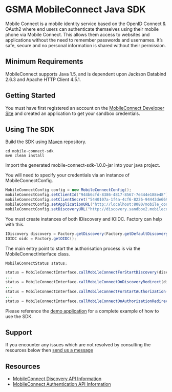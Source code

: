 GSMA MobileConnect Java SDK
==============================================================================================================

Mobile Connect is a mobile identity service based on the OpenID Connect & OAuth2 where end users can authenticate themselves using their mobile phone via Mobile Connect. This allows them access to websites and applications without the need to remember passwords and usernames. It’s safe, secure and no personal information is shared without their permission.

## Minimum Requirements

MobileConnect supports Java 1.5, and is dependent upon Jackson Databind 2.6.3 and Apache HTTP Client 4.5.1.

## Getting Started

You must have first registered an account on the [MobileConnect Developer Site](https://developer.mobileconnect.io) and created an application to get your sandbox credentials.

## Using The SDK

Build the SDK using [Maven](https://maven.apache.org/) repository.

```posh
cd mobile-connect-sdk
mvn clean install
```

Import the generated mobile-connect-sdk-1.0.0-jar into your java project.

You will need to specify your credentials via an instance of MobileConnectConfig.

```java
MobileConnectConfig config = new MobileConnectConfig();
mobileConnectConfig.setClientId("944b6cfd-8386-4817-8567-7e444e188e48");
mobileConnectConfig.setClientSecret("5440107a-1f4a-4cf6-8226-94443de6692f");
mobileConnectConfig.setApplicationURL("http://localhost:8080/mobile_connect");
mobileConnectConfig.setDiscoveryURL("http://discovery.sandbox2.mobileconnect.io/v2/discovery");
```

You must create instances of both IDiscovery and IOIDC.  Factory can help with this.

```java
IDiscovery discovery = Factory.getDiscovery(Factory.getDefaultDiscoveryCache());
IOIDC oidc = Factory.getOIDC();
```

The main entry point to start the authorisation process is via the MobileConnectInterface class.

```java
MobileConnectStatus status;

status = MobileConnectInterface.callMobileConnectForStartDiscovery(discovery, config, servletRequest, servletResponse)
...
status = MobileConnectInterface.callMobileConnectOnDiscoveryRedirect(discovery, config, servletRequest, servletResponse);
...
status = MobileConnectInterface.callMobileConnectForStartAuthorization(oidc, config, servletRequest);
...
status = MobileConnectInterface.callMobileConnectOnAuthorizationRedirect(oidc, config, servletRequest);
```

Please reference the [demo application](../mobile-connect-demo/) for a complete example of how to use the SDK.

## Support

If you encounter any issues which are not resolved by consulting the resources below then [send us a message](https://developer.mobileconnect.io/content/contact-us)

## Resources

- [MobileConnect Discovery API Information](https://developer.mobileconnect.io/content/discovery-api-0)
- [MobileConnect Authentication API Information](https://developer.mobileconnect.io/content/mobile-connect-api)
